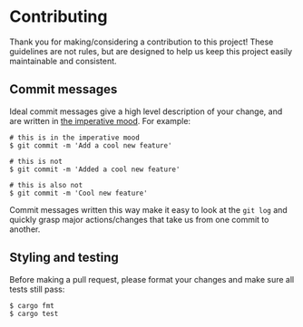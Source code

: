 # Contributing

Thank you for making/considering a contribution to this project!  These guidelines are not rules, but are designed to help us keep this project easily maintainable and consistent.

## Commit messages

Ideal commit messages give a high level description of your change, and are written in [the imperative mood](https://en.wikipedia.org/wiki/Imperative_mood).  For example:

```shell
# this is in the imperative mood
$ git commit -m 'Add a cool new feature'

# this is not
$ git commit -m 'Added a cool new feature'

# this is also not
$ git commit -m 'Cool new feature'
```

Commit messages written this way make it easy to look at the `git log` and quickly grasp major actions/changes that take us from one commit to another. 

## Styling and testing

Before making a pull request, please format your changes and make sure all tests still pass:

```shell
$ cargo fmt
$ cargo test
```